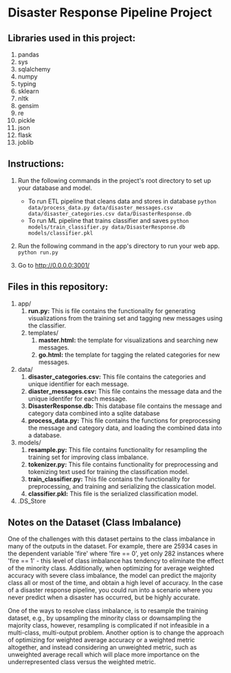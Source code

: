 # Disaster Response Pipeline Project

## Libraries used in this project:
<ol>
  <li>pandas</li>
  <li>sys</li>
  <li>sqlalchemy</li>
  <li>numpy</li>
  <li>typing</li>
  <li>sklearn</li>
  <li>nltk</li>
  <li>gensim</li>
  <li>re</li>
  <li>pickle</li>
  <li>json</li>
  <li>flask</li>
  <li>joblib</li>
</ol>


## Instructions:
1. Run the following commands in the project's root directory to set up your database and model.

    - To run ETL pipeline that cleans data and stores in database
        `python data/process_data.py data/disaster_messages.csv data/disaster_categories.csv data/DisasterResponse.db`
    - To run ML pipeline that trains classifier and saves
        `python models/train_classifier.py data/DisasterResponse.db models/classifier.pkl`

2. Run the following command in the app's directory to run your web app.
    `python run.py`

3. Go to http://0.0.0.0:3001/

## Files in this repository:
<ol>
    <li>app/
        <ol>
            <li><b>run.py:</b> This is file contains the functionality for generating visualizations from the training set and tagging new messages 
            using the classifier. </li>
            <li>templates/
                <ol>
                    <li><b>master.html:</b> the template for visualizations and searching new messages.</li>
                    <li><b>go.html:</b> the template for tagging the related categories for new messages.</li>
                </ol>
            </li>
        </ol>
    </li>
    <li>data/
        <ol>
         <li><b>disaster_categories.csv:</b> This file contains the categories and unique identifier for each message.</li>
         <li><b>diaster_messages.csv:</b> This file contains the message data and the unique identifer for each message.</li>
         <li><b>DisasterResponse.db:</b> This database file contains the message and category data combined into a sqlite database</li>
         <li><b>process_data.py:</b> This file contains the functions for preprocessing the message and category data, and loading
         the combined data into a database.</li>
        </ol>
    </li>
    <li>models/
        <ol>
            <li><b>resample.py:</b> This file contains functionality for resampling the training set for improving class imbalance.</li>
            <li><b>tokenizer.py:</b> This file contains functionality for preprocessing and tokenizing text used for training the classification
            model.</li>
            <li><b>train_classifier.py:</b> This file contains the functionality for preprocessing, and training and serializing the classication model.</li>
            <li><b>classifier.pkl:</b> This file is the serialized classification model.</li>
        </ol>
    </li>
    <li>.DS_Store</li>
</ol>


## Notes on the Dataset (Class Imbalance)
One of the challenges with this dataset pertains to the class imbalance in many of the outputs in the dataset. For example, there are 25934 cases in the dependent variable 'fire' where 'fire == 0', yet only 282 instances where 'fire == 1' - this level of class imbalance has tendency to eliminate the effect of the minority class. Additionally, when optimizing for average weighted accuracy with severe class imbalance, the model can predict the majority class all or most of the time, and obtain a high level of accuracy. In the case of a disaster response pipeline, you could run into a scenario where you never predict when a disaster has occurred, but be highly accurate. 

One of the ways to resolve class imbalance, is to resample the training dataset, e.g., by upsampling the minority class or downsampling the majority class, however, resampling is complicated if not infeasible in a multi-class, multi-output problem. Another option is to change the approach of optimizing for weighted average accuracy or a weighted metric altogether, and instead considering an unweighted metric, such as unweighted average recall which will place more importance on the underrepresented class versus the weighted metric.